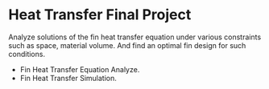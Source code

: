 # Heat Transfer Final Project
Analyze solutions of the fin heat transfer equation under various constraints such as space, material volume. And find an optimal fin design for such conditions.

* Fin Heat Transfer Equation Analyze.
* Fin Heat Transfer Simulation.
